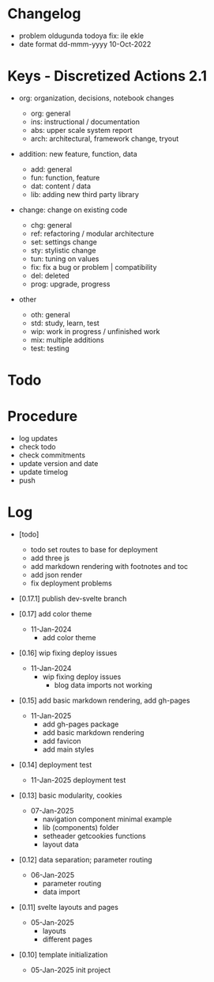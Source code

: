 # Changelog
- problem oldugunda todoya fix: ile ekle
- date format dd-mmm-yyyy 10-Oct-2022

# Keys - Discretized Actions 2.1
- org: organization, decisions, notebook changes
    - org: general
    - ins: instructional / documentation
    - abs: upper scale system report
    - arch: architectural, framework change, tryout

- addition: new feature, function, data
    - add: general
    - fun: function, feature
    - dat: content / data
    - lib: adding new third party library

- change: change on existing code
    - chg: general
    - ref: refactoring / modular architecture
    - set: settings change
    - sty: stylistic change
    - tun: tuning on values
    - fix: fix a bug or problem | compatibility
    - del: deleted
    - prog: upgrade, progress

- other
    - oth: general
    - std: study, learn, test
    - wip: work in progress / unfinished work
    - mix: multiple additions
    - test: testing

# Todo

# Procedure
- log updates
- check todo
- check commitments
- update version and date
- update timelog
- push

# Log 
- [todo]
    - todo set routes to base for deployment
    - add three js
    - add markdown rendering with footnotes and toc
    - add json render
    - fix deployment problems

- [0.17.1] publish dev-svelte branch

- [0.17] add color theme
    - 11-Jan-2024
        - add color theme

- [0.16] wip fixing deploy issues
    - 11-Jan-2024
        - wip fixing deploy issues
            - blog data imports not working

- [0.15] add basic markdown rendering, add gh-pages
    - 11-Jan-2025
        - add gh-pages package
        - add basic markdown rendering
        - add favicon
        - add main styles

- [0.14] deployment test
    - 11-Jan-2025 deployment test

- [0.13] basic modularity, cookies
    - 07-Jan-2025
        - navigation component minimal example
        - lib (components) folder
        - setheader getcookies functions
        - layout data 

- [0.12] data separation; parameter routing
    - 06-Jan-2025
        - parameter routing
        - data import

- [0.11] svelte layouts and pages
    - 05-Jan-2025 
        - layouts
        - different pages

- [0.10] template initialization
    - 05-Jan-2025 init project
